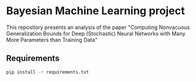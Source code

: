 # Bayesian Machine Learning project

This repository presents an analysis of the paper "Computing Nonvacuous Generalization Bounds for Deep (Stochastic) Neural Networks with Many More Parameters than Training Data"

## Requirements


```bash
pip install -r requirements.txt
